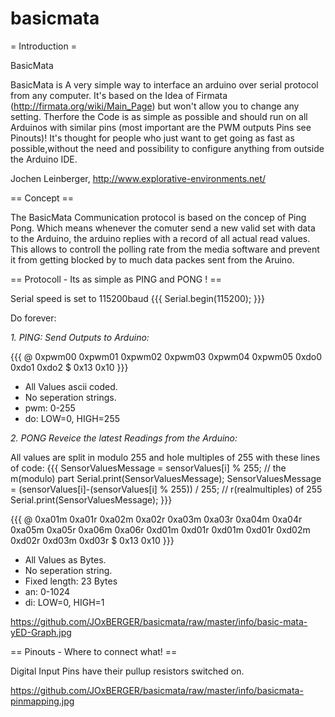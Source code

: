basicmata
=========

= Introduction =

BasicMata

BasicMata is A very simple way to interface an arduino over serial protocol from any computer. It's based on the Idea of Firmata (http://firmata.org/wiki/Main_Page) but won't allow you to change any setting. Therfore the Code is as simple as possible and should run on all Arduinos with similar pins (most important are the PWM outputs Pins see Pinouts)! It's thought for people who just want to get going as fast as possible,without the need and possibility to configure anything from outside the Arduino IDE.

Jochen Leinberger, http://www.explorative-environments.net/ 

== Concept ==

The BasicMata Communication protocol is based on the concep of Ping Pong. Which means whenever the comuter send a new valid set with data to the Arduino, the arduino replies with a record of all actual read values.
This allows to controll the polling rate from the media software and prevent it from getting blocked by to much data packes sent from the Aruino.

== Protocoll - Its as simple as PING and PONG ! ==

Serial speed is set to 115200baud
{{{
Serial.begin(115200);
}}}

Do forever:

*1. PING: Send Outputs to Arduino:*

{{{
@ 0xpwm00 0xpwm01 0xpwm02 0xpwm03 0xpwm04 0xpwm05 0xdo0 0xdo1 0xdo2 $ 0x13 0x10 
}}}

  * All Values ascii coded.
  * No seperation strings.
  * pwm: 0-255
  * do: LOW=0, HIGH=255

*2. PONG Reveice the latest Readings from the Arduino:*

All values are split in modulo 255 and hole multiples of 255 with these lines of code:
{{{
   SensorValuesMessage = sensorValues[i] % 255;  // the m(modulo) part
   Serial.print(SensorValuesMessage);
   SensorValuesMessage = (sensorValues[i]-(sensorValues[i] % 255)) / 255; // r(realmultiples) of 255
   Serial.print(SensorValuesMessage); 
}}}

{{{
@ 0xa01m 0xa01r 0xa02m 0xa02r 0xa03m 0xa03r 0xa04m 0xa04r 0xa05m 0xa05r 0xa06m 0xa06r 
0xd01m 0xd01r 0xd01m 0xd01r 0xd02m 0xd02r 0xd03m 0xd03r $ 0x13 0x10 
}}}

 * All Values as Bytes.
 * No seperation string. 
 * Fixed length: 23 Bytes
 * an: 0-1024
 * di: LOW=0, HIGH=1

https://github.com/JOxBERGER/basicmata/raw/master/info/basic-mata-yED-Graph.jpg

== Pinouts - Where to connect what! ==

Digital Input Pins have their pullup resistors switched on.

https://github.com/JOxBERGER/basicmata/raw/master/info/basicmata-pinmapping.jpg
